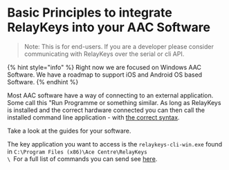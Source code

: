 # Basic Principles to integrate RelayKeys into your AAC Software

> Note: This is for end-users. If you are a developer please consider communicating with RelayKeys over the serial or cli API.&#x20;

{% hint style="info" %}
Right now we are focused on Windows AAC Software. We have a roadmap to support iOS and Android OS based Software.&#x20;
{% endhint %}

Most AAC software have a way of connecting to an external application. Some call this "Run Programme or something similar. As long as RelayKeys is installed and the correct hardware connected you can then call the installed command line application - with [the correct syntax](../../technical/reference.html).

Take a look at the guides for your software.

The key application you want to access is the `relaykeys-cli-win.exe` found in `C:\Program Files (x86)\Ace Centre\RelayKeys`\
``\
``For a full list of commands you can send see [here](../developers/reference-2.md).&#x20;

